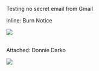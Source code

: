 Testing no secret email from Gmail  
  

Inline: Burn Notice  
  
 ![](burn_notice_xlg.jpg)  
​  

Attached: Donnie Darko  

![](donnie-darko.jpg)

